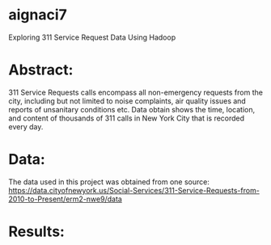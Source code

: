 # aignaci7
Exploring 311 Service Request Data Using Hadoop
# Abstract:
311 Service Requests calls encompass all non-emergency requests from the city, including but not limited to noise complaints, air quality issues and reports of unsanitary conditions etc. Data obtain shows the time, location, and content of thousands of 311 calls in New York City that is recorded every day.
# Data:
The data used in this project was obtained from one source:
https://data.cityofnewyork.us/Social-Services/311-Service-Requests-from-2010-to-Present/erm2-nwe9/data
# Results:
